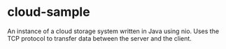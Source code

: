 # cloud-sample

An instance of a cloud storage system written in Java using nio. Uses the TCP protocol to transfer data between the
server and the client.
